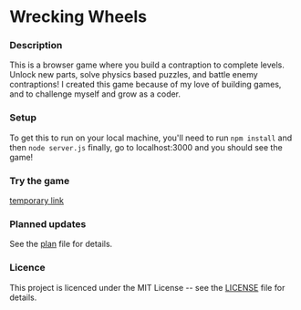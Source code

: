 # Wrecking Wheels
### Description
This is a browser game where you build a contraption to complete levels.  Unlock new parts, solve physics based puzzles, and battle enemy contraptions!  I created this game because of my love of building games, and to challenge myself and grow as a coder.  
### Setup
To get this to run on your local machine, you'll need to run
`npm install`
and then
`node server.js`
finally, go to localhost:3000 and you should see the game!
### Try the game
[temporary link](https://wrecking-wheels-9ba6f76e005a.herokuapp.com/)
### Planned updates
See the [plan](plan.md) file for details.
### Licence
This project is licenced under the MIT License -- see the [LICENSE](LICENSE.txt) file for details.
